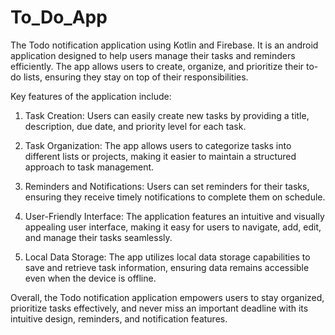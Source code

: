 # To_Do_App
The Todo notification application using Kotlin and Firebase.
It is an android application designed to help users manage their tasks and reminders efficiently. The app allows users to create, organize, and prioritize their to-do lists, ensuring they stay on top of their responsibilities.

Key features of the application include:

1. Task Creation: Users can easily create new tasks by providing a title, description, due date, and priority level for each task.

2. Task Organization: The app allows users to categorize tasks into different lists or projects, making it easier to maintain a structured approach to task management.

3. Reminders and Notifications: Users can set reminders for their tasks, ensuring they receive timely notifications to complete them on schedule.

4. User-Friendly Interface: The application features an intuitive and visually appealing user interface, making it easy for users to navigate, add, edit, and manage their tasks seamlessly.

5. Local Data Storage: The app utilizes local data storage capabilities to save and retrieve task information, ensuring data remains accessible even when the device is offline.

Overall, the Todo notification application empowers users to stay organized, prioritize tasks effectively, and never miss an important deadline with its intuitive design, reminders, and notification features.
